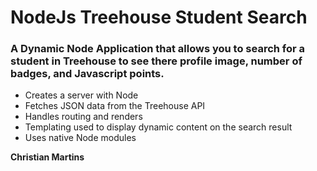 <html>
<h1>NodeJs Treehouse Student Search</h1>
<h3>A Dynamic Node Application that allows you to search for a student in Treehouse to see there profile image, number of badges, and Javascript points.</h3>
<ul>
<li>Creates a server with Node</li>
<li>Fetches JSON data from the Treehouse API</li>
<li>Handles routing and renders</li>
<li>Templating used to display dynamic content on the search result</li>
<li>Uses native Node modules</li>
</ul>
<p><strong>Christian Martins</strong></p>
</html>
